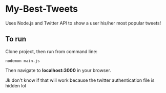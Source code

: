 # My-Best-Tweets
Uses Node.js and Twitter API to show a user his/her most popular tweets!

## To run

Clone project, then run from command line:

```
nodemon main.js
```

Then navigate to **localhost:3000** in your browser.

Jk don't know if that will work because the twitter authentication file is hidden lol
